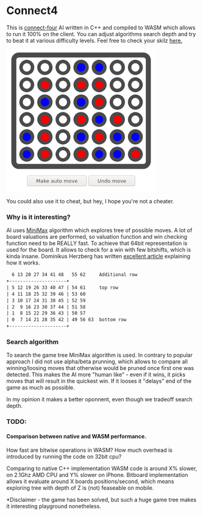 # Connect4
This is [connect-four](https://en.wikipedia.org/wiki/Connect_Four) AI written
in C++ and compiled to WASM which allows to run it 100% on the client.
You can adjust algorithms search depth and try to beat it at various difficulty
levels. Feel free to check your skilz [here.](http://connect4.antoniszczepanik.com)

![This is connect4 in case you don't know](./doc/screenshot.png)

You could also use it to cheat, but hey, I hope you're not a cheater.

### Why is it interesting?

AI uses [MiniMax](https://en.wikipedia.org/wiki/Minimax) algorithm which explores
tree of possible moves. A lot of board valuations are performed, so valuation
function and win checking function need to be REALLY fast.
To achieve that 64bit representation is used for the board.
It allows to check for a win with few bitshifts, which is kinda insane.
Dominikus Herzberg has written [excellent
article](https://github.com/denkspuren/BitboardC4/blob/master/BitboardDesign.md)
explaining how it works.

```txt
  6 13 20 27 34 41 48   55 62     Additional row
+---------------------+ 
| 5 12 19 26 33 40 47 | 54 61     top row
| 4 11 18 25 32 39 46 | 53 60
| 3 10 17 24 31 38 45 | 52 59
| 2  9 16 23 30 37 44 | 51 58
| 1  8 15 22 29 36 43 | 50 57
| 0  7 14 21 28 35 42 | 49 56 63  bottom row
+---------------------+
```

### Search algorithm 

To search the game tree MiniMax algorithm is used. In contrary to popular
approach I did not use alpha/beta prunning, which allows to compare all 
winning/loosing moves that otherwise would be pruned once first one was 
detected. This makes the AI more "human like" - even if it wins, it picks moves
that will result in the quickest win. If it looses it "delays" end of the game
as much as possible.

In my opinion it makes a better oponnent, even though we tradeoff search depth.

### TODO:
#### Comparison between native and WASM performance.

How fast are bitwise operations in WASM? How much overhead is introduced
by running the code on 32bit cpu?

Comparing to native C++ implementation WASM code is around X% slower,
on 2.1Ghz AMD CPU and Y% slower on iPhone.
Bitboard implementation allows it evaluate around X boards
positions/second, which means exploring tree with depth of Z is (not) 
feaseable on mobile.

\*Disclaimer - the game has been solved, but such a huge game tree makes 
it interesting playground nonetheless.
